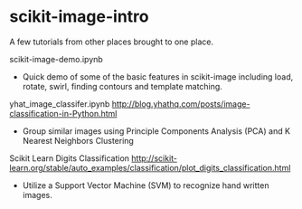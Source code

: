 # scikit-image-intro
A few tutorials from other places brought to one place.

scikit-image-demo.ipynb
- Quick demo of some of the basic features in scikit-image including load, rotate, swirl, finding contours and template matching.

yhat_image_classifer.ipynb
http://blog.yhathq.com/posts/image-classification-in-Python.html
   - Group similar images using Principle Components Analysis (PCA) and K Nearest Neighbors Clustering

Scikit Learn Digits Classification
http://scikit-learn.org/stable/auto_examples/classification/plot_digits_classification.html
   - Utilize a Support Vector Machine (SVM) to recognize hand written images.
